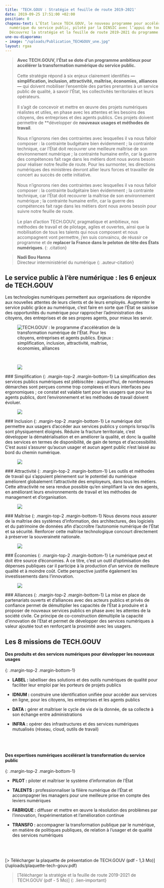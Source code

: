 ```yaml
---
title: 'TECH.GOUV : Stratégie et feuille de route 2019-2021'
date: 2019-09-25 17:51:00 +02:00
position: 0
chapeau-text: L’État lance TECH.GOUV, le nouveau programme pour accélérer la transformation
  numérique du service public, piloté par la DINSIC avec l’appui de tous les ministères.
  Découvrez la stratégie et la feuille de route 2019-2021 du programme.
une-ou-diaporama:
- image: "/uploads/Publication_TECHGOUV_une.jpg"
layout: rgaa
---
```


> **Avec TECH.GOUV, l’État se dote d’un programme ambitieux pour accélérer la transformation numérique du service public.**
> <br>
> <br>
> Cette stratégie répond à six enjeux clairement identifiés **— simplification, inclusion, attractivité, maîtrise, économies, alliances —** qui doivent mobiliser l’ensemble des parties prenantes à un service public de qualité, à savoir l’État, les collectivités territoriales et leurs opérateurs. 
> <br>
> <br>
> Il s’agit de concevoir et mettre en œuvre  des projets numériques réalistes et utiles, en phase avec les attentes et les besoins des citoyens, des entreprises et des agents publics. Ces projets doivent permettre de **développer de **nouveaux usages et méthodes de travail**.
> <br>
> <br>
Nous n’ignorons rien des contraintes avec lesquelles il va nous falloir composer : la contrainte budgétaire bien évidemment ; la contrainte technique, car l’État doit recouvrer une meilleure maîtrise de son environnement numérique ; la contrainte humaine enfin, car la guerre des compétences fait rage dans les métiers dont nous avons besoin pour réaliser notre feuille de route. Pour les surmonter, les directions numériques des ministères devront allier leurs forces et travailler de concert au succès de cette initiative.
> <br>
> <br>
> Nous n’ignorons rien des contraintes avec lesquelles il va nous falloir composer : la contrainte budgétaire bien évidemment ; la contrainte technique, car l’État doit recouvrer la maîtrise de son environnement numérique ; la contrainte humaine enfin, car la guerre des compétences fait rage dans les métiers dont nous avons besoin pour suivre notre feuille de route.
> <br>
> <br>
> Le plan d’action TECH.GOUV, pragmatique et ambitieux, nos méthodes de travail et de pilotage, agiles et ouvertes, ainsi que la mobilisation de tous les talents qui nous composent et nous accompagnent vont permettre, j’en suis convaincu, de réussir ce programme et de **replacer la France dans le peloton de tête des États numériques**.
{: .citation}

> **Nadi Bou Hanna**
> <br>Directeur interministériel du numérique
{: .auteur-citation}

## Le service public à l’ère numérique : les&nbsp;6&nbsp;enjeux de TECH.GOUV

Les technologies numériques permettent aux organisations de répondre aux nouvelles attentes de leurs clients et de leurs employés. Augmenter le service public grâce au numérique, c’est faire en sorte que l’État se saisisse des opportunités du numérique pour rapprocher l’administration des citoyens, des entreprises et de ses propres agents, pour mieux les servir.

<figure class='image-center' style='width: 70%;'><img src="/uploads/tech-gouv-enjeux-diagramme.png" alt="TECH.GOUV : le programme d'accélération de la transformation numérique de l'État. Pour les citoyens, entreprises et agents publics. Enjeux : simplification, inclusion, attractivité, maîtrise, économies, alliances"/></figure>
<br>
<figure class='image-left' style='width: 7%;'><img src="/uploads/tech-gouv-picto-simplification.png"/></figure>### Simplification
{: .margin-top-2 .margin-bottom-1} 
La simplification des services publics numériques est plébiscitée : aujourd’hui, de nombreuses démarches sont perçues comme trop complexes et leurs interfaces peu ergonomiques ; ce constat est valable tant pour les usagers que pour les agents publics, dont l’environnement et les méthodes de travail doivent évoluer. 

<figure class='image-left' style='width: 7%;'><img src="/uploads/tech-gouv-picto-inclusion.png"/></figure>### Inclusion
{: .margin-top-2 .margin-bottom-1} 
Le numérique doit permettre aux usagers d’accéder aux services publics y compris lorsqu’ils sont physiquement éloignés. Réduire la fracture territoriale, c’est développer la dématérialisation et en améliorer la qualité, et donc la qualité des services en termes de disponibilité, de gain de temps et d’accessibilité. C’est aussi s’assurer qu’aucun usager et aucun agent public n’est laissé au bord du chemin numérique.

<figure class='image-left' style='width: 7%;'><img src="/uploads/tech-gouv-picto-attractivite.png"/></figure>
### Attractivité
{: .margin-top-2 .margin-bottom-1} 
Les outils et méthodes de travail qui s’appuient pleinement sur le potentiel du numérique améliorent globalement l’attractivité des employeurs, dans tous les métiers. Cette attractivité ne sera rendue possible qu’en simplifiant la vie des agents, en améliorant leurs environnements de travail et les méthodes de management et d’organisation.

<figure class='image-left' style='width: 7%;'><img src="/uploads/tech-gouv-picto-maitrise.png"/></figure>
### Maîtrise
{: .margin-top-2 .margin-bottom-1} 
Nous devons nous assurer de la maîtrise des systèmes d’information, des architectures, des logiciels et du patrimoine de données afin d’accroître l’autonomie numérique de l’État et sa sécurité. Renforcer cette maîtrise technologique concourt directement à préserver la souveraineté nationale.

<figure class='image-left' style='width: 7%;'><img src="/uploads/tech-gouv-picto-maitrise.png"/></figure>
### Économies
{: .margin-top-2 .margin-bottom-1} 
Le numérique peut et doit être source d’économies. À ce titre, c’est un outil d’optimisation des dépenses publiques car il participe à la production d’un service de meilleure qualité et à moindre coût. Cette perspective justifie également les investissements dans l’innovation.

<figure class='image-left' style='width: 7%;'><img src="/uploads/tech-gouv-picto-alliances.png"/></figure>
### Alliances
{: .margin-top-2 .margin-bottom-1} 
La mise en place de partenariats ouverts et d’alliances avec des acteurs publics et privés de confiance permet de démultiplier les capacités de l’État à produire et à proposer de nouveaux services publics en phase avec les attentes de la société civile. Ce principe de co-construction démultiplie la capacité d’innovation de l’Etat et permet de développer des services numériques à valeur ajoutée tout en renforçant la proximité avec les usagers.


## Les 8&nbsp;missions de TECH.GOUV

#### Des produits et des services numériques pour développer les nouveaux usages
{: .margin-top-2 .margin-bottom-1} 
* **LABEL :** labelliser des solutions et des outils numériques de qualité pour faciliter leur emploi par les porteurs de projets publics

* **IDNUM :** construire une identification unifiée pour accéder aux services en ligne, pour les citoyens, les entreprises et les agents publics

* **DATA :** gérer et maîtriser le cycle de vie de la donnée, de sa collecte à son échange entre administrations

* **INFRA :** opérer des infrastructures et des services numériques mutualisés (réseau, cloud, outils de travail)
<br>
<br>

#### Des expertises numériques accélérant la transformation du service public
{: .margin-top-2 .margin-bottom-1} 
* **PILOT :** piloter et maîtriser le système d’information de l’État

* **TALENTS :** professionnaliser la filière numérique de l’État et accompagner les managers pour une meilleure prise en compte des leviers numériques

* **FABRIQUE :** diffuser et mettre en œuvre la résolution des problèmes par l’innovation, l’expérimentation et l’amélioration continue

* **TRANSFO :** accompagner la transformation publique par le numérique, en matière de politiques publiques, de relation à l’usager et de qualité des services numériques
<br>
<br>
<br>
[> Télécharger la plaquette de présentation de TECH.GOUV (pdf - 1,3 Mo)](/uploads/plaquette-tech-gouv.pdf)

> [Télécharger la stratégie et la feuille de route 2019-2021 de TECH.GOUV (pdf - 5 Mo)]
{: .lien-important}